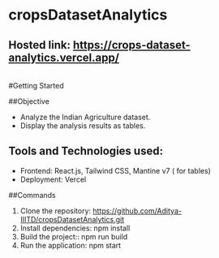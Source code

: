 # cropsDatasetAnalytics
## Hosted link: https://crops-dataset-analytics.vercel.app/
<br/>
#Getting Started

##Objective
 - Analyze the Indian Agriculture dataset.
 - Display the analysis results as tables.

## Tools and Technologies used:
 - Frontend: React.js, Tailwind CSS, Mantine v7 ( for tables)
 - Deployment: Vercel

##Commands 

1) Clone the repository: https://github.com/Aditya-IIITD/cropsDatasetAnalytics.git
2) Install dependencies: npm install
3) Build the project:: npm run build
4) Run the application: npm start




